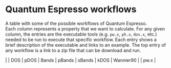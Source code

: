 # Quantum Espresso workflows

A table with some of the possible workflows of Quantum Espresso.  
Each column represents a property that we want to calculate.
For any given column, the entries are the executable tools (e.g. `pw.x`, `ph.x`, `dos.x`, etc.) needed to be run to execute that specific workflow.
Each entry shows a brief description of the executable and links to an example.
The top entry of any workflow is a link to a zip file that can be download and run.

|   | DOS | pDOS | Bands | pBands | sBands | kDOS | Wannier90 |
| pw.x |
